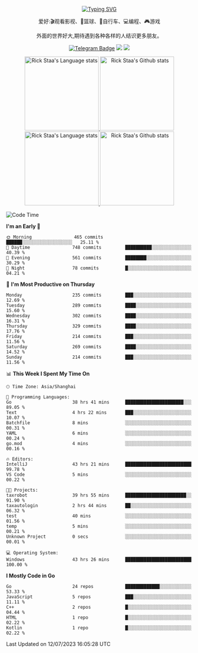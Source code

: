 <div align="center"> 

[![Typing SVG](https://readme-typing-svg.herokuapp.com?size=25&duration=2500&color=eeeeee&vCenter=true&width=200&height=40&lines=Hi+there+%F0%9F%91%8B%F0%9F%8F%BB;I'm+DanBai)](https://git.io/typing-svg)

爱好:🎬观看影视、🏀篮球、🚴自行车、💻编程、🎮游戏

外面的世界好大,期待遇到各种各样的人结识更多朋友。

[![Telegram Badge](https://img.shields.io/badge/-Telegram-blue?style=flat&logo=Telegram&logoColor=white)](https://t.me/danbai9420) 
[![](https://img.shields.io/badge/-Blog-brightgreen?style=flat&logo=Blogger&logoColor=white)](https://p00q.cn)
[![](https://img.shields.io/badge/-Email-red?style=flat&logo=Mail.Ru&logoColor=white)](mailto:danbai@88.com)
</div>

<!-- Light Mode -->
<div align="center"> 
<a href="https://github.com/anuraghazra/github-readme-stats#gh-light-mode-only">
<img height=200 src="https://github-readme-stats.vercel.app/api/top-langs/?username=danbai225&layout=compact&langs_count=10&hide_border=1&role=OWNER,COLLABORATOR#gh-light-mode-only" alt="Rick Staa's Language stats" />
</a>
<a href="https://github.com/anuraghazra/github-readme-stats#gh-light-mode-only">
<img height=200 src="https://github-readme-stats.vercel.app/api?username=danbai225&show_icons=true&count_private=true&line_height=28&hide_border=1&include_all_commits=true&card_width=450&role=OWNER,COLLABORATOR&exclude_repo=github-readme-stats#gh-light-mode-only" alt="Rick Staa's Github stats" />
</a>
</div>

<!-- Dark Mode -->
<div align="center"> 
<a href="https://github.com/anuraghazra/github-readme-stats#gh-dark-mode-only">
<img height=200 src="https://github-readme-stats.vercel.app/api/top-langs/?username=danbai225&layout=compact&langs_count=10&hide_border=1&role=OWNER,COLLABORATOR&theme=github_dark#gh-dark-mode-only" alt="Rick Staa's Language stats" />
</a>
<a href="https://github.com/anuraghazra/github-readme-stats#gh-dark-mode-only">
<img height=200 src="https://github-readme-stats.vercel.app/api?username=danbai225&show_icons=true&count_private=true&line_height=28&hide_border=1&include_all_commits=true&card_width=450&role=OWNER,COLLABORATOR&exclude_repo=github-readme-stats&theme=github_dark#gh-dark-mode-only" alt="Rick Staa's Github stats" />
</a>
</div>

<!--START_SECTION:waka-->
![Code Time](http://img.shields.io/badge/Code%20Time-593%20hrs%2042%20mins-blue)

**I'm an Early 🐤** 

```text
🌞 Morning                465 commits         ██████░░░░░░░░░░░░░░░░░░░   25.11 % 
🌆 Daytime                748 commits         ██████████░░░░░░░░░░░░░░░   40.39 % 
🌃 Evening                561 commits         ████████░░░░░░░░░░░░░░░░░   30.29 % 
🌙 Night                  78 commits          █░░░░░░░░░░░░░░░░░░░░░░░░   04.21 % 
```
📅 **I'm Most Productive on Thursday** 

```text
Monday                   235 commits         ███░░░░░░░░░░░░░░░░░░░░░░   12.69 % 
Tuesday                  289 commits         ████░░░░░░░░░░░░░░░░░░░░░   15.60 % 
Wednesday                302 commits         ████░░░░░░░░░░░░░░░░░░░░░   16.31 % 
Thursday                 329 commits         ████░░░░░░░░░░░░░░░░░░░░░   17.76 % 
Friday                   214 commits         ███░░░░░░░░░░░░░░░░░░░░░░   11.56 % 
Saturday                 269 commits         ████░░░░░░░░░░░░░░░░░░░░░   14.52 % 
Sunday                   214 commits         ███░░░░░░░░░░░░░░░░░░░░░░   11.56 % 
```


📊 **This Week I Spent My Time On** 

```text
🕑︎ Time Zone: Asia/Shanghai

💬 Programming Languages: 
Go                       38 hrs 41 mins      ██████████████████████░░░   89.05 % 
Text                     4 hrs 22 mins       ███░░░░░░░░░░░░░░░░░░░░░░   10.07 % 
Batchfile                8 mins              ░░░░░░░░░░░░░░░░░░░░░░░░░   00.31 % 
YAML                     6 mins              ░░░░░░░░░░░░░░░░░░░░░░░░░   00.24 % 
go.mod                   4 mins              ░░░░░░░░░░░░░░░░░░░░░░░░░   00.16 % 

🔥 Editors: 
IntelliJ                 43 hrs 21 mins      █████████████████████████   99.78 % 
VS Code                  5 mins              ░░░░░░░░░░░░░░░░░░░░░░░░░   00.22 % 

🐱‍💻 Projects: 
taxrobot                 39 hrs 55 mins      ███████████████████████░░   91.90 % 
taxautologin             2 hrs 44 mins       ██░░░░░░░░░░░░░░░░░░░░░░░   06.32 % 
test                     40 mins             ░░░░░░░░░░░░░░░░░░░░░░░░░   01.56 % 
temp                     5 mins              ░░░░░░░░░░░░░░░░░░░░░░░░░   00.21 % 
Unknown Project          0 secs              ░░░░░░░░░░░░░░░░░░░░░░░░░   00.01 % 

💻 Operating System: 
Windows                  43 hrs 26 mins      █████████████████████████   100.00 % 
```

**I Mostly Code in Go** 

```text
Go                       24 repos            █████████████░░░░░░░░░░░░   53.33 % 
JavaScript               5 repos             ███░░░░░░░░░░░░░░░░░░░░░░   11.11 % 
C++                      2 repos             █░░░░░░░░░░░░░░░░░░░░░░░░   04.44 % 
HTML                     1 repo              █░░░░░░░░░░░░░░░░░░░░░░░░   02.22 % 
Kotlin                   1 repo              █░░░░░░░░░░░░░░░░░░░░░░░░   02.22 % 
```




 Last Updated on 12/07/2023 16:05:28 UTC
<!--END_SECTION:waka-->
